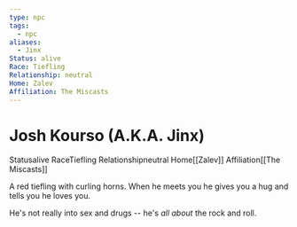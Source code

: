 ```yaml
---
type: npc
tags:
  - npc
aliases:
  - Jinx
Status: alive
Race: Tiefling
Relationship: neutral
Home: Zalev
Affiliation: The Miscasts
---
```


# Josh Kourso (A.K.A. Jinx)
<span class="dataview inline-field"><span class="inline-field-key">Status</span><span class="inline-field-value">alive</span></span>
<span class="dataview inline-field"><span class="inline-field-key">Race</span><span class="inline-field-value">Tiefling</span></span>
<span class="dataview inline-field"><span class="inline-field-key">Relationship</span><span class="inline-field-value">neutral</span></span>
<span class="dataview inline-field"><span class="inline-field-key">Home</span><span class="inline-field-value">[[Zalev]]</span></span>
<span class="dataview inline-field"><span class="inline-field-key">Affiliation</span><span class="inline-field-value">[[The Miscasts]]</span></span>

A red tiefling with curling horns. When he meets you he gives you a hug and tells you he loves you. 

He's not really into sex and drugs -- he's *all about* the rock and roll. 

